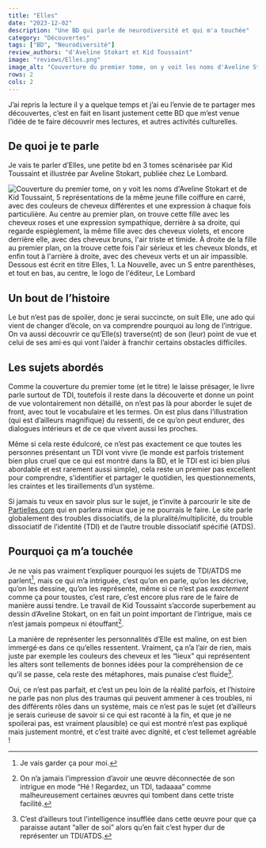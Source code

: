 ```yaml
---
title: "Elles"
date: "2023-12-02"
description: "Une BD qui parle de neurodiversité et qui m'a touchée"
category: "Découvertes"
tags: ["BD", "Neurodiversité"]
review_authors: "d'Aveline Stokart et Kid Toussaint"
image: "reviews/Elles.png"
image_alt: "Couverture du premier tome, on y voit les noms d'Aveline Stokart et de Kid Toussaint, 5 représentations de la même jeune fille coiffure en carré, avec des couleurs de cheveux différentes et une expression à chaque fois particulière."
rows: 2
cols: 2
---
```


J’ai repris la lecture il y a quelque temps et j’ai eu l’envie de te partager mes découvertes, c’est en fait en lisant justement cette BD que m’est venue l’idée de te faire découvrir mes lectures, et autres activités culturelles.

## De quoi je te parle

Je vais te parler d’Elles, une petite bd en 3 tomes scénarisée par Kid Toussaint et illustrée par Aveline Stokart, publiée chez Le Lombard.

![Couverture du premier tome, on y voit les noms d'Aveline Stokart et de Kid Toussaint, 5 représentations de la même jeune fille coiffure en carré, avec des couleurs de cheveux différentes et une expression à chaque fois particulière. Au centre au premier plan, on trouve cette fille avec les cheveux roses et une expression sympathique, derrière à sa droite, qui regarde espièglement, la même fille avec des cheveux violets, et encore derrière elle, avec des cheveux bruns, l'air triste et timide. À droite de la fille au premier plan, on la trouve cette fois l'air sérieux et les cheveux blonds, et enfin tout à l'arrière à droite, avec des cheveux verts et un air impassible. Dessous est écrit en titre Elles, 1. La Nouvelle, avec un S entre parenthèses, et tout en bas, au centre, le logo de l'éditeur, Le Lombard](/reviews/Elles.png)

## Un bout de l’histoire

Le but n’est pas de spoiler, donc je serai succincte, on suit Elle, une ado qui vient de changer d’école, on va comprendre pourquoi au long de l’intrigue. On va aussi découvrir ce qu’Elle(s) traverse(nt) de son (leur) point de vue et celui de ses ami·es qui vont l’aider à franchir certains obstacles difficiles.

## Les sujets abordés

Comme la couverture du premier tome (et le titre) le laisse présager, le livre parle surtout de TDI, toutefois il reste dans la découverte et donne un point de vue volontairement non détaillé, on n’est pas là pour aborder le sujet de front, avec tout le vocabulaire et les termes. On est plus dans l’illustration (qui est d’ailleurs magnifique) du ressenti, de ce qu’on peut endurer, des dialogues intérieurs et de ce que vivent aussi les proches.

Même si cela reste édulcoré, ce n’est pas exactement ce que toutes les personnes présentant un TDI vont vivre (le monde est parfois tristement bien plus cruel que ce qui est montré dans la BD, et le TDI est ici bien plus abordable et est rarement aussi simple), cela reste un premier pas excellent pour comprendre, s’identifier et partager le quotidien, les questionnements, les craintes et les tiraillements d’un système.

Si jamais tu veux en savoir plus sur le sujet, je t’invite à parcourir le site de [Partielles.com](https://www.partielles.com/) qui en parlera mieux que je ne pourrais le faire. Le site parle globalement des troubles dissociatifs, de la pluralité/multiplicité, du trouble dissociatif de l’identité (TDI) et de l’autre trouble dissociatif spécifié (ATDS).

## Pourquoi ça m’a touchée

Je ne vais pas vraiment t’expliquer pourquoi les sujets de TDI/ATDS me parlent[^1], mais ce qui m’a intriguée, c’est qu’on en parle, qu’on les décrive, qu’on les dessine, qu’on les représente, même si ce n’est pas *exactement* comme ça pour toustes, c’est rare, c’est encore plus rare de le faire de manière aussi tendre. Le travail de Kid Toussaint s’accorde superbement au dessin d’Aveline Stokart, on en fait un point important de l’intrigue, mais ce n’est jamais pompeux ni étouffant[^2].

[^1]: Je vais garder ça pour moi.

[^2]: On n’a jamais l’impression d’avoir une œuvre déconnectée de son intrigue en mode “Hé ! Regardez, un TDI, tadaaaa” comme malheureusement certaines œuvres qui tombent dans cette triste facilité.

La manière de représenter les personnalités d’Elle est maline, on est bien immergé·es dans ce qu’elles ressentent. Vraiment, ça n’a l’air de rien, mais juste par exemple les couleurs des cheveux et les “lieux” qui représentent les alters sont tellements de bonnes idées pour la compréhension de ce qu’il se passe, cela reste des métaphores, mais punaise c’est fluide[^3].

[^3]: C’est d’ailleurs tout l'intelligence insufflée dans cette œuvre pour que ça paraisse autant “aller de soi” alors qu’en fait c’est hyper dur de représenter un TDI/ATDS.

Oui, ce n’est pas parfait, et c’est un peu loin de la réalité parfois, et l’histoire ne parle pas non plus des traumas qui peuvent ammener à ces troubles, ni des différents rôles dans un système, mais ce n’est pas le sujet (et d’ailleurs je serais curieuse de savoir si ce qui est raconté à la fin, et que je ne spoilerai pas, est vraiment plausible) ce qui est montré n’est pas expliqué mais justement montré, et c’est traité avec dignité, et c’est tellemet agréable !
